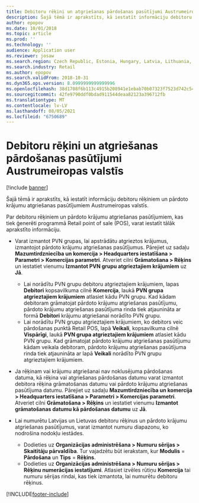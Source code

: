 ```yaml
---
title: Debitoru rēķini un atgriešanas pārdošanas pasūtījumi Austrumeiropas valstīs
description: Šajā tēmā ir aprakstīts, kā iestatīt informāciju debitoru rēķiniem un pārdoto krājumu atgriešanas pasūtījumiem Austrumeiropas valstīs.
author: epopov
ms.date: 10/01/2018
ms.topic: article
ms.prod: ''
ms.technology: ''
audience: Application user
ms.reviewer: josaw
ms.search.region: Czech Republic, Estonia, Hungary, Latvia, Lithuania, Poland, Russia
ms.search.industry: Retail
ms.author: epopov
ms.search.validFrom: 2018-10-31
ms.dyn365.ops.version: 8.0999999999999996
ms.openlocfilehash: 38d1708f6b113c4915b208941e1ebab70b07323f7523d742c54f3acb32b40569
ms.sourcegitcommit: 42fe9790ddf0bdad911544deaa82123a396712fb
ms.translationtype: MT
ms.contentlocale: lv-LV
ms.lasthandoff: 08/05/2021
ms.locfileid: "6750689"
---
```

# <a name="customer-invoices-and-return-sales-orders-in-eastern-european-countries"></a>Debitoru rēķini un atgriešanas pārdošanas pasūtījumi Austrumeiropas valstīs


[!include [banner](../../includes/banner.md)]

Šajā tēmā ir aprakstīts, kā iestatīt informāciju debitoru rēķiniem un pārdoto krājumu atgriešanas pasūtījumiem Austrumeiropas valstīs.

Par debitoru rēķiniem un pārdoto krājumu atgriešanas pasūtījumiem, kas tiek ģenerēti programmā Retail point of sale (POS), varat iestatīt tālāk aprakstīto informāciju.

- Varat izmantot PVN grupas, lai apstrādātu atgrieztos krājumus, izmantojot pārdoto krājumu atgriešanas pasūtījumus. Pārejiet uz sadaļu **Mazumtirdzniecība un komercija \> Headquarters iestatīšana \> Parametri \> Komercijas parametri**. Atveriet cilni **Grāmatošana \> Rēķins** un iestatiet vienumu **Izmantot PVN grupu atgrieztajiem krājumiem** uz **Jā**.

    * Lai norādītu PVN grupu debitoru atgrieztajiem krājumiem, lapas **Debitori** kopsavilkuma cilnē **Komercija**, laukā **PVN grupa atgrieztajiem krājumiem** atlasiet kādu PVN grupu. Kad kādam debitoram grāmatojat pārdoto krājumu atgriešanas pasūtījumu, pārdoto krājumu atgriešanas pasūtījuma rinda tiek atjaunināta ar formā **Debitori** krājumu atgriešanai norādīto PVN grupu.
    * Lai norādītu PVN grupu atgrieztajiem krājumiem, ko debitors veic pārdošanas punktā Retail POS, lapā **Veikali**, kopsavilkuma cilnē **Vispārīgi**, laukā **PVN grupa atgrieztajiem krājumiem** atlasiet kādu PVN grupu. Kad grāmatojat pārdoto krājumu atgriešanas pasūtījumu kādam veikala debitoram, pārdoto krājumu atgriešanas pasūtījuma rinda tiek atjaunināta ar lapā **Veikali** norādīto PVN grupu atgrieztajiem krājumiem.

- Ja rēķinam vai krājumu atgriešanai nav noklusējuma pārdošanas datuma, kā rēķina vai atgriešanas pārdošanas datumu varat izmantot debitora rēķina grāmatošanas datumu vai pārdoto krājumu atgriešanas pasūtījuma datumu. Pārejiet uz sadaļu **Mazumtirdzniecība un komercija \> Headquarters iestatīšana \> Parametri \> Komercijas parametri**. Atveriet cilni **Grāmatošana \> Rēķins** un iestatiet vienumu **Izmantot grāmatošanas datumu kā pārdošanas datumu** uz **Jā**.
- Lai numurētu Latvijas un Lietuvas debitoru rēķinus un pārdoto krājumu atgriešanas pasūtījumus, varat izmantot numuru diapazonu, ko nodrošina nodokļu iestādes.

    * Dodieties uz **Organizācijas administrēšana \> Numuru sērijas \> Skaitītāju pārvaldība**. Tur vajadzētu būt ierakstam, kur **Modulis** = **Pārdošana** un **Tips** = **Rēķins**.
    * Dodieties uz **Organizācijas administrēšana \> Numuru sērijas \> Rēķinu numerācijas iestatījumi**. Atlasiet izvēles rūtiņu **Komercija** tai numuru sērijas rindai, kas tiek izmantota, lai numurētu debitoru rēķinus.


[!INCLUDE[footer-include](../../includes/footer-banner.md)]